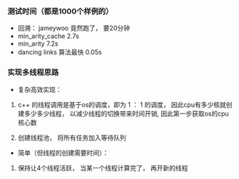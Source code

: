 <!--
 * @Author: Firefly
 * @Date: 2020-02-27 16:10:26
 * @Descripttion: 
 * @LastEditTime: 2020-02-27 16:21:54
 -->

### 测试时间（都是1000个样例的）

- 回溯：  jameywoo 竟然跑了，   要20分钟
- min_arity_cache               2.7s
- min_arity                     7.2s
- dancing links 算法最快        0.05s


### 实现多线程思路

- 复杂高效实现：

1. c++ 的线程调用是基于os的调度，即为 1 ： 1 的调度， 因此cpu有多少核就创建多少多少线程， 以减少线程的切换带来时间开销, 因此第一步获取os的cpu核心数

2. 创建线程池， 将所有任务加入等待队列


- 简单（但线程的创建需要时间）：

1. 保持让4个线程活跃， 当某一个线程计算完了， 再开新的线程
